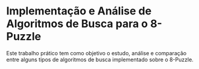 # Implementação e Análise de Algoritmos de Busca para o 8-Puzzle

Este trabalho prático tem como objetivo o estudo, análise e comparação entre alguns tipos de algoritmos de busca implementado sobre o 8-Puzzle.
